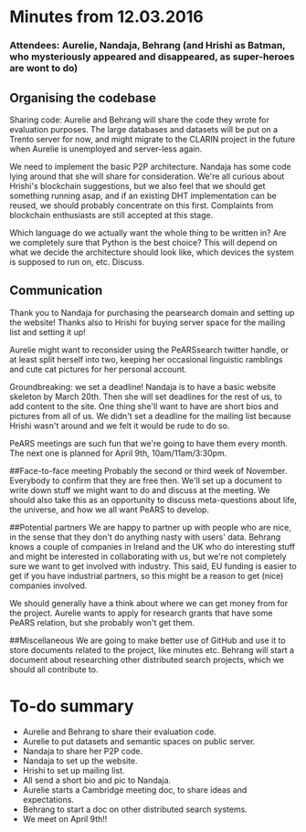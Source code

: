 # Minutes from 12.03.2016
### Attendees: Aurelie, Nandaja, Behrang (and Hrishi as Batman, who mysteriously appeared and disappeared, as super-heroes are wont to do)

## Organising the codebase
Sharing code: Aurelie and Behrang will share the code they wrote for evaluation purposes. The large databases and datasets will be put on a Trento server for now, and might migrate to the CLARIN project in the future when Aurelie is unemployed and server-less again.

We need to implement the basic P2P architecture. Nandaja has some code lying around that she will share for consideration. We're all curious about Hrishi's blockchain suggestions, but we also feel that we should get something running asap, and if an existing DHT implementation can be reused, we should probably concentrate on this first. Complaints from blockchain enthusiasts are still accepted at this stage.

Which language do we actually want the whole thing to be written in? Are we completely sure that Python is the best choice? This will depend on what we decide the architecture should look like, which devices the system is supposed to run on, etc. Discuss.

## Communication
Thank you to Nandaja for purchasing the pearsearch domain and setting up the website! Thanks also to Hrishi for buying server space for the mailing list and setting it up!

Aurelie might want to reconsider using the PeARSsearch twitter handle, or at least split herself into two, keeping her occasional linguistic ramblings and cute cat pictures for her personal account.

Groundbreaking: we set a deadline! Nandaja is to have a basic website skeleton by March 20th. Then she will set deadlines for the rest of us, to add content to the site. One thing she'll want to have are short bios and pictures from all of us. We didn't set a deadline for the mailing list because Hrishi wasn't around and we felt it would be rude to do so.

PeARS meetings are such fun that we're going to have them every month. The next one is planned for April 9th, 10am/11am/3:30pm.

##Face-to-face meeting
Probably the second or third week of November. Everybody to confirm that they are free then. We'll set up a document to write down stuff we might want to do and discuss at the meeting. We should also take this as an opportunity to discuss meta-questions about life, the universe, and how we all want PeARS to develop.

##Potential partners
We are happy to partner up with people who are nice, in the sense that they don't do anything nasty with users' data. Behrang knows a couple of companies in Ireland and the UK who do interesting stuff and might be interested in collaborating with us, but we're not completely sure we want to get involved with industry. This said, EU funding is easier to get if you have industrial partners, so this might be a reason to get (nice) companies involved.

We should generally have a think about where we can get money from for the project. Aurelie wants to apply for research grants that have some PeARS relation, but she probably won't get them. 

##Miscellaneous
We are going to make better use of GitHub and use it to store documents related to the project, like minutes etc. Behrang will start a document about researching other distributed search projects, which we should all contribute to.


# To-do summary

- Aurelie and Behrang to share their evaluation code.
- Aurelie to put datasets and semantic spaces on public server.
- Nandaja to share her P2P code.
- Nandaja to set up the website.
- Hrishi to set up mailing list.
- All send a short bio and pic to Nandaja.
- Aurelie starts a Cambridge meeting doc, to share ideas and expectations.
- Behrang to start a doc on other distributed search systems.
- We meet on April 9th!!
